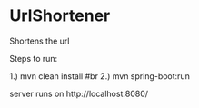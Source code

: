 # UrlShortener
Shortens the url


Steps to run:

1.) mvn clean install
#br
2.) mvn spring-boot:run

server runs on http://localhost:8080/
